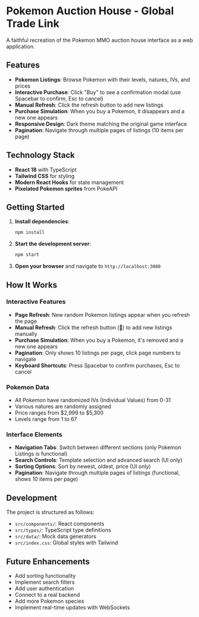 # Pokemon Auction House - Global Trade Link

A faithful recreation of the Pokemon MMO auction house interface as a web application.

## Features

- **Pokemon Listings**: Browse Pokemon with their levels, natures, IVs, and prices
- **Interactive Purchase**: Click "Buy" to see a confirmation modal (use Spacebar to confirm, Esc to cancel)
- **Manual Refresh**: Click the refresh button to add new listings
- **Purchase Simulation**: When you buy a Pokemon, it disappears and a new one appears
- **Responsive Design**: Dark theme matching the original game interface
- **Pagination**: Navigate through multiple pages of listings (10 items per page)

## Technology Stack

- **React 18** with TypeScript
- **Tailwind CSS** for styling
- **Modern React Hooks** for state management
- **Pixelated Pokemon sprites** from PokeAPI

## Getting Started

1. **Install dependencies**:
   ```bash
   npm install
   ```

2. **Start the development server**:
   ```bash
   npm start
   ```

3. **Open your browser** and navigate to `http://localhost:3000`

## How It Works

### Interactive Features
- **Page Refresh**: New random Pokemon listings appear when you refresh the page
- **Manual Refresh**: Click the refresh button (🔄) to add new listings manually
- **Purchase Simulation**: When you buy a Pokemon, it's removed and a new one appears
- **Pagination**: Only shows 10 listings per page, click page numbers to navigate
- **Keyboard Shortcuts**: Press Spacebar to confirm purchases, Esc to cancel

### Pokemon Data
- All Pokemon have randomized IVs (Individual Values) from 0-31
- Various natures are randomly assigned
- Price ranges from $2,999 to $5,300
- Levels range from 1 to 67

### Interface Elements
- **Navigation Tabs**: Switch between different sections (only Pokemon Listings is functional)
- **Search Controls**: Template selection and advanced search (UI only)
- **Sorting Options**: Sort by newest, oldest, price (UI only)
- **Pagination**: Navigate through multiple pages of listings (functional, shows 10 items per page)

## Development

The project is structured as follows:
- `src/components/`: React components
- `src/types/`: TypeScript type definitions
- `src/data/`: Mock data generators
- `src/index.css`: Global styles with Tailwind

## Future Enhancements

- Add sorting functionality
- Implement search filters
- Add user authentication
- Connect to a real backend
- Add more Pokemon species
- Implement real-time updates with WebSockets 
